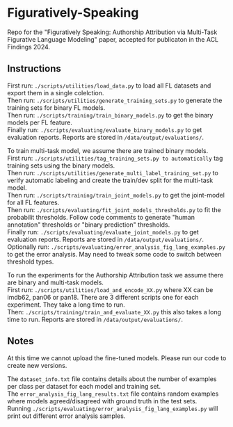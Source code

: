 # Figuratively-Speaking
Repo for the "Figuratively Speaking: Authorship Attribution via Multi-Task Figurative Language Modeling" paper, accepted for publicaton in the ACL Findings 2024.<br>

## Instructions
First run: ```./scripts/utilities/load_data.py``` to load all FL datasets and export them in a single colelction. <br>
Then run:  ```./scripts/utilities/generate_training_sets.py``` to generate the training sets for binary FL models. <br>
Then run:  ```./scripts/training/train_binary_models.py``` to get the binary models per FL feature. <br>
Finally run: ```./scripts/evaluating/evaluate_binary_models.py``` to get evaluation reports. Reports are stored in ```/data/output/evaluations/```. <br>

To train multi-task model, we assume there are trained binary models. <br>
First run: ```./scripts/utilities/tag_training_sets.py to automatically``` tag training sets using the binary models. <br>
Then run: ```./scripts/utilities/generate_multi_label_training_set.py``` to verify automatic labeling and create the train/dev split for the multi-task model. <br>
Then run: ```./scripts/training/train_joint_models.py``` to get the joint-model for all FL features. <br>
Then run: ```./scripts/evaluating/fit_joint_models_thresholds.py``` to fit the probabilit thresholds. Follow code comments to generate "human annotation" thresholds or "binary prediction" thresholds. <br>
Finally run: ```./scripts/evaluating/evaluate_joint_models.py``` to get evaluation reports. Reports are stored in ```/data/output/evaluations/```. <br>
Optionally run: ```./scripts/evaluating/error_analysis_fig_lang_examples.py``` to get the error analysis. May need to tweak some code to switch between threshold types. <br>

To run the experiments for the Authorship Attribution task we assume there are binary and multi-task models. <br>
First run: ```./scripts/utilities/load_and_encode_XX.py``` where XX can be imdb62, pan06 or pan18. There are 3 different scripts one for each experiment. They take a long time to run. <br>
Then: ```./scripts/training/train_and_evaluate_XX.py``` this also takes a long time to run. Reports are stored in ```/data/output/evaluations/```. <br>


## Notes
At this time we cannot upload the fine-tuned models. Please run our code to create new versions. <br>

The ```dataset_info.txt``` file contains details about the number of examples per class per dataset for each model and training set. <br>
The ```error_analysis_fig_lang_results.txt``` file contains random examples where models agreed/disagreed with ground truth in the test sets. <br>
Running ```./scripts/evaluating/error_analysis_fig_lang_examples.py``` will print out different error analysis samples. <br>
